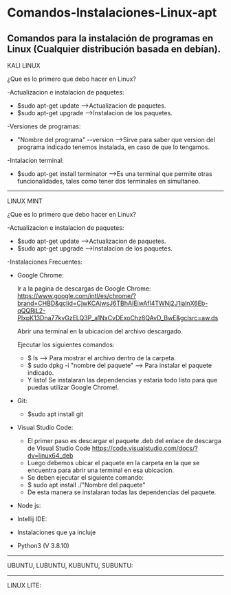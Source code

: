 # Comandos-Instalaciones-Linux-apt
Comandos para la instalación  de programas en Linux (Cualquier distribución basada en debían).
---------------------------------------------------------------------------------------------------------------------------------------------------------
KALI LINUX

¿Que es lo primero que debo hacer en Linux?

-Actualizacion e instalacion de paquetes:

+ $sudo apt-get update -->Actualizacion de paquetes.
+ $sudo apt-get upgrade -->Instalacion de los paquetes.
 
-Versiones de programas:

+ "Nombre del programa" --version -->Sirve para saber que version del programa indicado tenemos instalada, en caso de que lo tengamos.

-Intalacion terminal:

+ $sudo apt-get install terminator -->Es una terminal que permite otras funcionalidades, tales como tener dos terminales en simultaneo.

---------------------------------------------------------------------------------------------------------------------------------------------------------

LINUX MINT

¿Que es lo primero que debo hacer en Linux?

-Actualizacion e instalacion de paquetes:

+ $sudo apt-get update -->Actualizacion de paquetes.
+ $sudo apt-get upgrade -->Instalacion de los paquetes.

-Instalaciones Frecuentes:

+ Google Chrome:

   Ir a la pagina de descargas de Google Chrome: https://www.google.com/intl/es/chrome/?brand=CHBD&gclid=CjwKCAjwsJ6TBhAIEiwAfl4TWNj2J1ialnX6Eb-qQQRiL2-PlxpK13Dna77kvGzELQ3P_a1NxCvDExoChz8QAvD_BwE&gclsrc=aw.ds
   
   Abrir una terminal en la ubicacion del archivo descargado.
   
   Ejecutar los siguientes comandos:
   + $ ls --> Para mostrar el archivo dentro de la carpeta.
   + $ sudo dpkg -i "nombre del paquete" --> Para instalar el paquete indicado.
   + Y listo! Se instalaran las dependencias y estaria todo listo para que puedas utilizar Google Chrome!.
   
+ Git: 

   - $sudo apt install git

+ Visual Studio Code:
   - El primer paso es descargar el paquete .deb del enlace de descarga de Visual Studio Code
   https://code.visualstudio.com/docs/?dv=linux64_deb
   - Luego debemos ubicar el paquete en la carpeta en la que se encuentra para abrir una terminal en esa ubicacion.
   - Se deben ejecutar el siguiente comando:
   - $ sudo apt install ./"Nombre del paquete"
   - De esta manera se instalaran todas las dependencias del paquete.
+ Node js: 

+ Intellij IDE: 

- Instalaciones que ya incluje

+ Python3 (V 3.8.10)

---------------------------------------------------------------------------------------------------------------------------------------------------------
UBUNTU, LUBUNTU, KUBUNTU, SUBUNTU:

---------------------------------------------------------------------------------------------------------------------------------------------------------
LINUX LITE:


